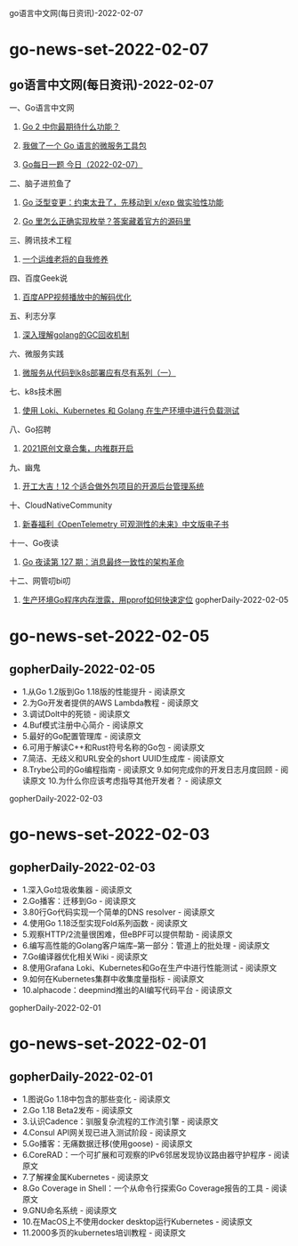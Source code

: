  go语言中文网(每日资讯)-2022-02-07
# go-news-set-2022-02-07
## go语言中文网(每日资讯)-2022-02-07


一、Go语言中文网

1. [Go 2 中你最期待什么功能？](https://mp.weixin.qq.com/s/4ONaXBkw2554GUOvdQyrLQ)

2. [我做了一个 Go 语言的微服务工具包](https://mp.weixin.qq.com/s/6FZVr_gInuQLUJREDNzrKQ)

3. [Go每日一题 今日（2022-02-07）](https://studygolang.com/interview/question/609jg18eg00)

二、脑子进煎鱼了

1. [Go 泛型变更：约束太丑了，先移动到 x/exp 做实验性功能](https://mp.weixin.qq.com/s/HJfCpRHovb__30rpInGH0w)

2. [Go 里怎么正确实现枚举？答案藏着官方的源码里](https://mp.weixin.qq.com/s/nR9fyBe4alkrFmrqGTQoJQ)

三、腾讯技术工程

1. [一个运维老将的自我修养](https://mp.weixin.qq.com/s/F_t3w5b8RuXDKwCSDLczBA)

四、百度Geek说

1. [百度APP视频播放中的解码优化](https://mp.weixin.qq.com/s/4TjUwfNwQ8whOYf0zoApwA)

五、利志分享

1. [深入理解golang的GC回收机制](https://mp.weixin.qq.com/s/_ICbvrYZ-I_WSDWFigEUaw)

六、微服务实践

1. [微服务从代码到k8s部署应有尽有系列（一）](https://mp.weixin.qq.com/s/O8zbcT3dRS7Bfs02P8hn6Q)

七、k8s技术圈

1. [使用 Loki、Kubernetes 和 Golang 在生产环境中进行负载测试](https://mp.weixin.qq.com/s/bqLY_NHj2R0w5gR-BsqiVw)

八、Go招聘

1. [2021原创文章合集，内推群开启](https://mp.weixin.qq.com/s/tlZSOai1Tf7SgOZ4s8GrRQ)

九、幽鬼

1. [开工大吉！12 个适合做外包项目的开源后台管理系统](https://mp.weixin.qq.com/s/HNO8jlGl29jxECzWRYwy7A)

十、CloudNativeCommunity

1. [新春福利《OpenTelemetry 可观测性的未来》中文版电子书](https://mp.weixin.qq.com/s/BEKF8Gqwqm9bAucDxPr7Aw)

十一、Go夜读

1. [Go 夜读第 127 期：消息最终一致性的架构革命](https://mp.weixin.qq.com/s/SO78HXC7wCs3aaSUIX1a4g)

十二、网管叨bi叨

1. [生产环境Go程序内存泄露，用pprof如何快速定位](https://mp.weixin.qq.com/s/DPQyEZzeDOoe4umbwdCwSQ)
 gopherDaily-2022-02-05
# go-news-set-2022-02-05
## gopherDaily-2022-02-05
- 1.从Go 1.2版到Go 1.18版的性能提升 - 阅读原文
- 2.为Go开发者提供的AWS Lambda教程 - 阅读原文
- 3.调试Dolt中的死锁 - 阅读原文
- 4.Buf模式注册中心简介 - 阅读原文
- 5.最好的Go配置管理库 - 阅读原文
- 6.可用于解读C++和Rust符号名称的Go包 - 阅读原文
- 7.简洁、无歧义和URL安全的short UUID生成库 - 阅读原文
- 8.Trybe公司的Go编程指南 - 阅读原文
9.如何完成你的开发日志月度回顾 -  阅读原文
10.为什么你应该考虑指导其他开发者？ -  阅读原文

 gopherDaily-2022-02-03
# go-news-set-2022-02-03
## gopherDaily-2022-02-03
- 1.深入Go垃圾收集器 - 阅读原文
- 2.Go播客：迁移到Go - 阅读原文
- 3.80行Go代码实现一个简单的DNS resolver - 阅读原文
- 4.使用Go 1.18泛型实现Fold系列函数 - 阅读原文
- 5.观察HTTP/2流量很困难，但eBPF可以提供帮助 - 阅读原文
- 6.编写高性能的Golang客户端库–第一部分：管道上的批处理 - 阅读原文
- 7.Go编译器优化相关Wiki - 阅读原文
- 8.使用Grafana Loki、Kubernetes和Go在生产中进行性能测试 - 阅读原文
- 9.如何在Kubernetes集群中收集度量指标 - 阅读原文
- 10.alphacode：deepmind推出的AI编写代码平台 - 阅读原文

 gopherDaily-2022-02-01
# go-news-set-2022-02-01
## gopherDaily-2022-02-01
- 1.图说Go 1.18中包含的那些变化 - 阅读原文
- 2.Go 1.18 Beta2发布 - 阅读原文
- 3.认识Cadence：驯服复杂流程的工作流引擎 - 阅读原文
- 4.Consul API网关现已进入测试阶段 - 阅读原文
- 5.Go播客：无痛数据迁移(使用goose) - 阅读原文
- 6.CoreRAD：一个可扩展和可观察的IPv6邻居发现协议路由器守护程序 - 阅读原文
- 7.了解裸金属Kubernetes - 阅读原文
- 8.Go Coverage in Shell：一个从命令行探索Go Coverage报告的工具 - 阅读原文
- 9.GNU命名系统 - 阅读原文
- 10.在MacOS上不使用docker desktop运行Kubernetes -  阅读原文
- 11.2000多页的kubernetes培训教程 - 阅读原文


